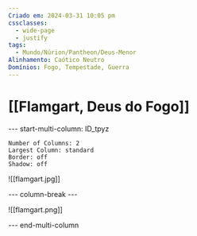 ```yaml
---
Criado em: 2024-03-31 10:05 pm
cssclasses:
  - wide-page
  - justify
tags:
  - Mundo/Núrion/Pantheon/Deus-Menor
Alinhamento: Caótico Neutro
Domínios: Fogo, Tempestade, Guerra
---
```


# [[Flamgart, Deus do Fogo]]


--- start-multi-column: ID_tpyz
```column-settings
Number of Columns: 2
Largest Column: standard
Border: off
Shadow: off
```

![[flamgart.jpg]]

--- column-break ---

![[flamgart.png]]

--- end-multi-column


